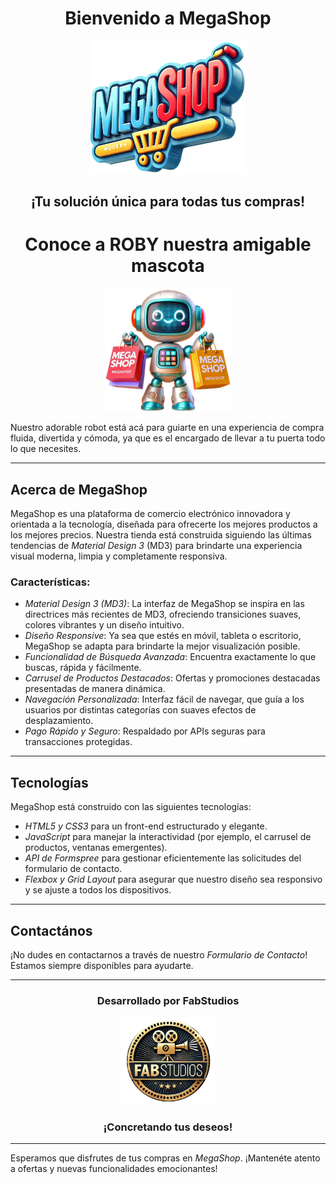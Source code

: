 # <h1 align="center" >__Bienvenido a MegaShop__</h1>
<p align="center">
  <img  src="./images/logo.png" alt="logo MegaShop" width="250"/>
</p>
<h2 align="center" >¡Tu solución única para todas tus compras!</h1>



<h1 align="center" >Conoce a ROBY nuestra amigable  mascota</h1>
<p align="center">
  <img  src="./images/mascota1-frente.png" width="200"  />
</p>




Nuestro adorable robot está acá para guiarte en una experiencia de compra fluida, divertida y cómoda, ya que es el encargado de llevar a tu puerta todo lo que necesites.

---

## Acerca de MegaShop

MegaShop es una plataforma de comercio electrónico innovadora y orientada a la tecnología, diseñada para ofrecerte los mejores productos a los mejores precios. Nuestra tienda está construida siguiendo las últimas tendencias de *Material Design 3* (MD3) para brindarte una experiencia visual moderna, limpia y completamente responsiva.

### Características:
- *Material Design 3 (MD3)*: La interfaz de MegaShop se inspira en las directrices más recientes de MD3, ofreciendo transiciones suaves, colores vibrantes y un diseño intuitivo.
- *Diseño Responsive*: Ya sea que estés en móvil, tableta o escritorio, MegaShop se adapta para brindarte la mejor visualización posible.
- *Funcionalidad de Búsqueda Avanzada*: Encuentra exactamente lo que buscas, rápida y fácilmente.
- *Carrusel de Productos Destacados*: Ofertas y promociones destacadas presentadas de manera dinámica.
- *Navegación Personalizada*: Interfaz fácil de navegar, que guía a los usuarios por distintas categorías con suaves efectos de desplazamiento.
- *Pago Rápido y Seguro*: Respaldado por APIs seguras para transacciones protegidas.

---

## Tecnologías

MegaShop está construido con las siguientes tecnologías:
- *HTML5 y CSS3* para un front-end estructurado y elegante.
- *JavaScript* para manejar la interactividad (por ejemplo, el carrusel de productos, ventanas emergentes).
- *API de Formspree* para gestionar eficientemente las solicitudes del formulario de contacto.
- *Flexbox y Grid Layout* para asegurar que nuestro diseño sea responsivo y se ajuste a todos los dispositivos.

---

## Contactános

¡No dudes en contactarnos a través de nuestro *Formulario de Contacto*! Estamos siempre disponibles para ayudarte.

---

<h3 align="center" >Desarrollado por FabStudios</h3>
<p align="center">
  <img  src="./images/fabStudios.png" width="150"  />
</p>
<h3 align="center" >¡Concretando tus deseos!</h3>
 

---

Esperamos que disfrutes de tus compras en *MegaShop*. ¡Mantenéte atento a ofertas y nuevas funcionalidades emocionantes!